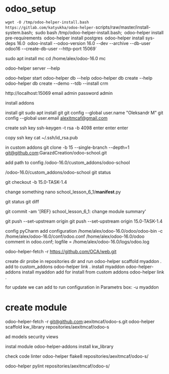 # odoo_setup
`wget -O /tmp/odoo-helper-install.bash https://gitlab.com/katyukha/odoo-helper-`scripts/raw/master/install-system.bash;`
`sudo bash /tmp/odoo-helper-install.bash;`
`odoo-helper install pre-requirements`
`odoo-helper install postgres`
`odoo-helper install sys-deps 16.0`
`odoo-install --odoo-version 16.0 --dev --archive --db-user odoo16 --create-db-user --http-port 15069`

sudo apt install mc
cd /home/alex/odoo-16.0
mc


odoo-helper server --help

odoo-helper start
odoo-helper db --help
odoo-helper db create --help
odoo-helper db create --demo --tdb --install crm

http://localhost:15069
email  admin
password  admin


install addons 

install git
sudo apt install git
git config --global user.name "Oleksandr M"
git config --global user.email alexitmcaf@gmail.com

create ssh key
ssh-keygen -t rsa -b 4098
enter enter enter

copy ssh key
cat ~/.ssh/id_rsa.pub

in custom addons
git clone -b 15 --single-branch --depth=1 git@github.com:GarazdCreation/odoo-school.git

add path to config 
/odoo-16.0/custom_addons/odoo-school

/odoo-16.0/custom_addons/odoo-school
git status

git checkout -b 15.0-TASK-1.4

change something
nano school_lesson_6_1/__manifest__.py

git status
git diff

git commit -am '[REF} school_lesson_6_1: change module summary'

git push --set-upstream origin
git push --set-upstream origin 15.0-TASK-1.4


config pyCharm
add configuration
/home/alex/odoo-16.0/odoo/odoo-bin
-c /home/alex/odoo-16.0/conf/odoo.conf
/home/alex/odoo-16.0/odoo
comment in odoo.conf; logfile = /home/alex/odoo-16.0/logs/odoo.log

odoo-helper-fetch -r https://github.com/OCA/web.git

create dir probe in repositories dir and run
odoo-helper scaffold myaddon .
add to custom_addons
odoo-helper link .
install myaddon
odoo-helper-addons install myaddon
add for install from custom addons
odoo-helper link .


for update we can add to run configuration in Parametrs box: 
-u myaddon

# create module
odoo-helper-fetch -r git@github.com:aexitmcaf/odoo-s.git
odoo-helper scaffold kw_library repositories/aexitmcaf/odoo-s

ad models security views

instal module
odoo-helper-addons install kw_library

check code linter
odoo-helper flake8 repositories/aexitmcaf/odoo-s/

odoo-helper pylint repositories/aexitmcaf/odoo-s/
